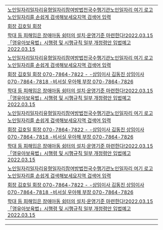 |   |
|---|
| [노인일자리일자리유형일자리참여방법전국수행기관노인일자리 여기 로고노인일자리를 손쉽게 검색해보세요지역 검색어 입력](https://www.seniorro.or.kr:4431) | 
| [회장	김호일 회장](http://www.koreapeople.co.kr/) |
| [학대 등 피해입은 장애아동 쉼터의 설치·운영기준 마련한다!2022.03.15「영유아보육법」시행령 및 시행규칙 일부 개정령안 입법예고2022.03.15](http://www.mohw.go.kr) |
| [노인일자리일자리유형일자리참여방법전국수행기관노인일자리 여기 로고노인일자리를 손쉽게 검색해보세요지역 검색어 입력](https://www.seniorro.or.kr:4431) | 
| [회장	김호일 회장	070-7864-7822	-	-상임이사	김동진 상임이사	070-7864-7818		-비서실	우아해 부장	070-7864-7826](http://www.koreapeople.co.kr/) | 
| [학대 등 피해입은 장애아동 쉼터의 설치·운영기준 마련한다!2022.03.15「영유아보육법」시행령 및 시행규칙 일부 개정령안 입법예고2022.03.15](http://www.mohw.go.kr) |
| [노인일자리일자리유형일자리참여방법전국수행기관노인일자리 여기 로고노인일자리를 손쉽게 검색해보세요지역 검색어 입력](https://www.seniorro.or.kr:4431) | 
| [회장	김호일 회장	070-7864-7822	-	-상임이사	김동진 상임이사	070-7864-7818		-비서실	우아해 부장	070-7864-7826](http://www.koreapeople.co.kr/) | 
| [학대 등 피해입은 장애아동 쉼터의 설치·운영기준 마련한다!2022.03.15「영유아보육법」시행령 및 시행규칙 일부 개정령안 입법예고2022.03.15](http://www.mohw.go.kr) | 
| [노인일자리일자리유형일자리참여방법전국수행기관노인일자리 여기 로고노인일자리를 손쉽게 검색해보세요지역 검색어 입력](https://www.seniorro.or.kr:4431) | 
| [회장	김호일 회장	070-7864-7822	-	-상임이사	김동진 상임이사	070-7864-7818		-비서실	우아해 부장	070-7864-7826](http://www.koreapeople.co.kr/) | 
| [학대 등 피해입은 장애아동 쉼터의 설치·운영기준 마련한다!2022.03.15「영유아보육법」시행령 및 시행규칙 일부 개정령안 입법예고2022.03.15](http://www.mohw.go.kr) | 





---
